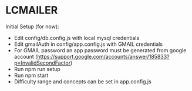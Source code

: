 # LCMAILER

Initial Setup (for now):

- Edit config/db.config.js with local mysql credentials
- Edit gmailAuth in config/app.config.js with GMAIL credentials
- For GMAIL password an app password must be generated from google account (https://support.google.com/accounts/answer/185833?p=InvalidSecondFactor)
- Run npm run setup
- Run npm start
- Difficulty range and concepts can be set in app.config.js
